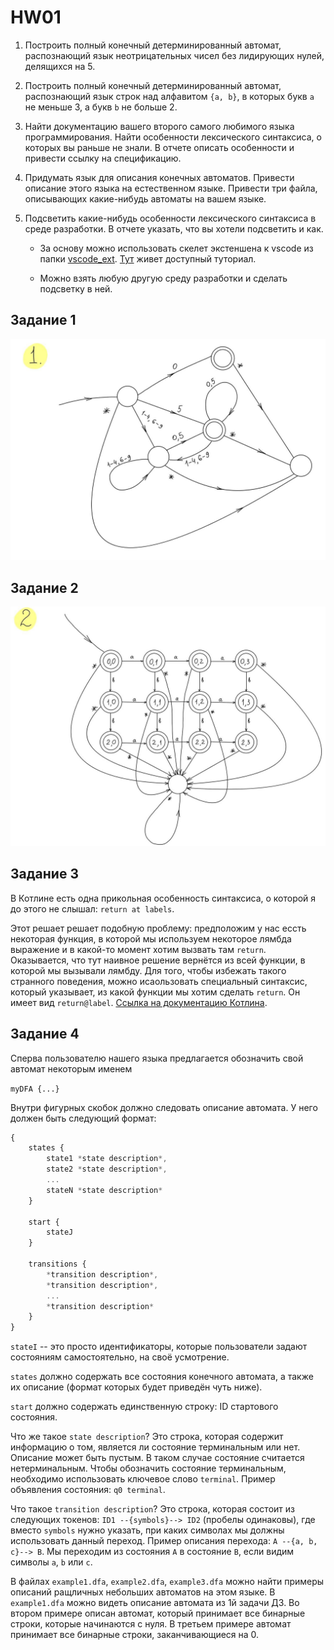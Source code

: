
# HW01

1. Построить полный конечный детерминированный автомат, распознающий язык неотрицательных чисел без лидирующих нулей, делящихся на 5.

2. Построить полный конечный детерминированный автомат, распознающий язык строк над алфавитом `{a, b}`, в которых букв `a` не меньше 3, а букв `b` не больше 2.

3. Найти документацию вашего второго самого любимого языка программирования. Найти особенности лексического синтаксиса, о которых вы раньше не знали. В отчете описать особенности и привести ссылку на спецификацию.

4. Придумать язык для описания конечных автоматов. Привести описание
этого языка на естественном языке. Привести три файла, описывающих какие-нибудь автоматы на вашем языке.

5. Подсветить какие-нибудь особенности лексического синтаксиса в среде разработки. В отчете указать, что вы хотели подсветить и как.

   * За основу можно использовать скелет экстеншена к vscode из папки [vscode_ext](vscode_ext). [Тут](https://code.visualstudio.com/api/get-started/your-first-extension) живет доступный туториал.

   * Можно взять любую другую среду разработки и сделать подсветку в ней.
   


## Задание 1

![task 1 solution](img/task1sol.jpg)

## Задание 2

![task 2 solution](img/task2sol.jpg)

## Задание 3

В Котлине есть одна прикольная особенность
синтаксиса, о которой я до этого не слышал: `return at labels`.

Этот решает решает подобную проблему: предположим у нас ессть
некоторая функция, в которой мы используем некоторое лямбда выражение
и в какой-то момент хотим вызвать там `return`. Оказывается, что
тут наивное решение вернётся из всей функции, в которой мы вызывали лямбду.
Для того, чтобы избежать такого странного поведения, можно исаользовать 
специальный синтаксис, который указывает, из какой функции мы хотим сделать 
`return`. Он имеет вид `return@label`. [Ссылка на документацию Котлина](https://kotlinlang.org/docs/returns.html#return-at-labels).

## Задание 4

Сперва пользователю нашего языка предлагается обозначить свой автомат некоторым именем

`myDFA {...}`

Внутри фигурных скобок должно следовать описание автомата. У него должен быть следующий формат:

```javascript
{
    states {
        state1 *state description*,
        state2 *state description*,
        ...
        stateN *state description*
    }
    
    start {
        stateJ
    }
    
    transitions {
        *transition description*,
        *transition description*,
        ...
        *transition description*
    }
}
```

`stateI` -- это просто идентификаторы, которые пользователи задают состояниям самостоятельно, на своё усмотрение.

`states` должно содержать все состояния конечного автомата, а также их описание (формат которых будет приведён чуть ниже).

`start` должно содержать единственную строку: ID стартового состояния.

Что же такое `state description`? Это строка, которая содержит информацию о том, является ли состояние терминальным или нет. 
Описание может быть пустым. В таком случае состояние считается нетерминальным. Чтобы обозначить состояние терминальным,
необходимо использовать ключевое слово `terminal`. Пример объявления состояния: `q0 terminal`. 

Что такое `transition description`? Это строка, которая
состоит из следующих токенов: `ID1 --{symbols}--> ID2` (пробелы одинаковы),
где вместо
`symbols` нужно указать, при каких символах мы 
должны использовать данный переход. Пример описания перехода: `A --{a, b, c}--> B`.
Мы переходим из состояния `A` в состояние `B`, если видим символы `a`, `b` или `c`.

В файлах `example1.dfa`, `example2.dfa`, `example3.dfa` можно найти примеры описаний ращличных небольших автоматов на этом языке.
В `example1.dfa` можно видеть описание автомата из 1й задачи ДЗ. Во втором примере описан автомат, который принимает все
бинарные строки, которые начинаются с нуля. В третьем примере автомат принимает все бинарные строки, заканчивающиеся на 0.
